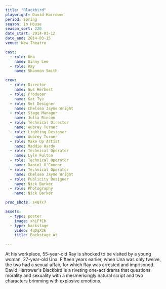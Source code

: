 ```yaml
---
title: "Blackbird"
playwright: David Harrower
period: Spring
season: In House
season_sort: 220
date_start: 2014-03-12
date_end: 2014-03-15
venue: New Theatre

cast:
  - role: Una
    name: Ginny Lee
  - role: Ray
    name: Shannon Smith

crew:
  - role: Director
    name: Gus Herbert
  - role: Producer
    name: Kat Tye
  - role: Set Designer
    name: Chelsea Jayne Wright
  - role: Stage Manager
    name: Julia Rincon
  - role: Technical Director
    name: Aubrey Turner
  - role: Lighting Designer
    name: Aubrey Turner
  - role: Make Up Artist
    name: Maddie Hardy
  - role: Technical Operator
    name: Lyle Fulton
  - role: Technical Operator
    name: Daniel O'Connor
  - role: Technical Operator
    name: Chelsea Jayne Wright
  - role: Publicity Designer
    name: Nick Barker
  - role: Photography
    name: Nick Barker

prod_shots: s4QTx7

assets:
  - type: poster
    image: xhLFfCb
  - type: backstage
    video: 4qDgX2k
    title: Backstage At

---
```


At his workplace, 55-year-old Ray is shocked to be visited by a young woman, 27-year-old Una. Fifteen years earlier, when Una was only twelve, the two had a sexual affair, for which Ray was arrested and imprisoned. David Harrower's Blackbird is a riveting one-act drama that questions morality and sexuality with a mesmerisingly natural script and two characters brimming with explosive emotions.

